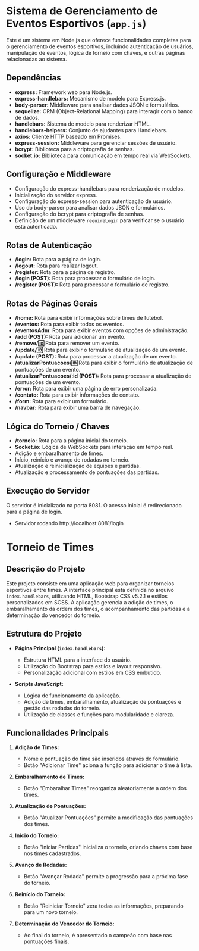 # Sistema de Gerenciamento de Eventos Esportivos (`app.js`)

Este é um sistema em Node.js que oferece funcionalidades completas para o gerenciamento de eventos esportivos, incluindo autenticação de usuários, manipulação de eventos, lógica de torneio com chaves, e outras páginas relacionadas ao sistema.

## Dependências

- **express:** Framework web para Node.js.
- **express-handlebars:** Mecanismo de modelo para Express.js.
- **body-parser:** Middleware para analisar dados JSON e formulários.
- **sequelize:** ORM (Object-Relational Mapping) para interagir com o banco de dados.
- **handlebars:** Sistema de modelo para renderizar HTML.
- **handlebars-helpers:** Conjunto de ajudantes para Handlebars.
- **axios:** Cliente HTTP baseado em Promises.
- **express-session:** Middleware para gerenciar sessões de usuário.
- **bcrypt:** Biblioteca para a criptografia de senhas.
- **socket.io:** Biblioteca para comunicação em tempo real via WebSockets.

## Configuração e Middleware

- Configuração do express-handlebars para renderização de modelos.
- Inicialização do servidor express.
- Configuração do express-session para autenticação de usuário.
- Uso do body-parser para analisar dados JSON e formulários.
- Configuração do bcrypt para criptografia de senhas.
- Definição de um middleware `requireLogin` para verificar se o usuário está autenticado.

## Rotas de Autenticação

- **/login:** Rota para a página de login.
- **/logout:** Rota para realizar logout.
- **/register:** Rota para a página de registro.
- **/login (POST):** Rota para processar o formulário de login.
- **/register (POST):** Rota para processar o formulário de registro.

## Rotas de Páginas Gerais

- **/home:** Rota para exibir informações sobre times de futebol.
- **/eventos:** Rota para exibir todos os eventos.
- **/eventosAdm:** Rota para exibir eventos com opções de administração.
- **/add (POST):** Rota para adicionar um evento.
- **/remove/:id:** Rota para remover um evento.
- **/update/:id:** Rota para exibir o formulário de atualização de um evento.
- **/update (POST):** Rota para processar a atualização de um evento.
- **/atualizarPontuacoes/:id:** Rota para exibir o formulário de atualização de pontuações de um evento.
- **/atualizarPontuacoes/:id (POST):** Rota para processar a atualização de pontuações de um evento.
- **/error:** Rota para exibir uma página de erro personalizada.
- **/contato:** Rota para exibir informações de contato.
- **/form:** Rota para exibir um formulário.
- **/navbar:** Rota para exibir uma barra de navegação.

## Lógica do Torneio / Chaves

- **/torneio:** Rota para a página inicial do torneio.
- **Socket.io:** Lógica de WebSockets para interação em tempo real.
- Adição e embaralhamento de times.
- Início, reinício e avanço de rodadas no torneio.
- Atualização e reinicialização de equipes e partidas.
- Atualização e processamento de pontuações das partidas.

## Execução do Servidor

O servidor é inicializado na porta 8081. O acesso inicial é redirecionado para a página de login.
- Servidor rodando http://localhost:8081/login

# Torneio de Times

## Descrição do Projeto

Este projeto consiste em uma aplicação web para organizar torneios esportivos entre times. A interface principal está definida no arquivo `index.handlebars`, utilizando HTML, Bootstrap CSS v5.2.1 e estilos personalizados em SCSS. A aplicação gerencia a adição de times, o embaralhamento da ordem dos times, o acompanhamento das partidas e a determinação do vencedor do torneio.

## Estrutura do Projeto

- **Página Principal (`index.handlebars`):**
  - Estrutura HTML para a interface do usuário.
  - Utilização do Bootstrap para estilos e layout responsivo.
  - Personalização adicional com estilos em CSS embutido.

- **Scripts JavaScript:**
  - Lógica de funcionamento da aplicação.
  - Adição de times, embaralhamento, atualização de pontuações e gestão das rodadas do torneio.
  - Utilização de classes e funções para modularidade e clareza.

## Funcionalidades Principais

1. **Adição de Times:**
   - Nome e pontuação do time são inseridos através do formulário.
   - Botão "Adicionar Time" aciona a função para adicionar o time à lista.

2. **Embaralhamento de Times:**
   - Botão "Embaralhar Times" reorganiza aleatoriamente a ordem dos times.

3. **Atualização de Pontuações:**
   - Botão "Atualizar Pontuações" permite a modificação das pontuações dos times.

4. **Início do Torneio:**
   - Botão "Iniciar Partidas" inicializa o torneio, criando chaves com base nos times cadastrados.

5. **Avanço de Rodadas:**
   - Botão "Avançar Rodada" permite a progressão para a próxima fase do torneio.

6. **Reinício do Torneio:**
   - Botão "Reiniciar Torneio" zera todas as informações, preparando para um novo torneio.

7. **Determinação do Vencedor do Torneio:**
   - Ao final do torneio, é apresentado o campeão com base nas pontuações finais.
